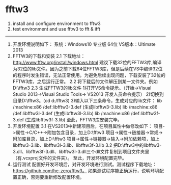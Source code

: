 # fftw3
1. install and configure environment to fftw3
2. test environment and use fftw3 to fft & ifft
*******************************************************
1. 开发环境说明如下：
  系统：Windows10 专业版 64位
  VS版本：Ultimate 2013
2. FFTW3的下载和安装
	2.1 下载地址：http://www.fftw.org/install/windows.html
	建议下载32位的FFTW3库,编译为32位的lib文件。因为之前下载64位FFTW3库，但是后续在VS中编译32位的程序时发生错误，无法正常使用。为避免后续出现问题，下载安装了32位的FFTW3库，之后运行正常。
	2.2 将下载后的文件解压到某一文件夹。例如D:\fftw3
	2.3 生成FFTW3的lib文件
  1)打开VS命令提示。（开始->Visual Studio 2013->Visual Studio Tools-> VS2013 开发人员命令提示）
  2)切换到目录D:\fftw3。(cd d:/fftw3)
  3)输入以下三条命令，生成对应的lib文件：
  lib /machine:x86 /def:libfftw3-3.def	(生成libfftw3-3.lib)
  lib /machine:x86 /def:libfftw3l-3.def	(生成libfftw3l-3.lib)
  lib /machine:x86 /def:libfftw3f-3.def	(生成libfftw3f-3.lib)
至此，FFTW3库安装完毕。
3. 开发环境配置
  3.1 在VS2013中新建项目后，在项目属性中做修改如下：
  项目->属性->C/C++->附加包含目录，加上D:\fftw3
  项目->属性->链接器->常规->附加库目录，加上D:\fftw3
  项目->属性->链接器->输入->附加依赖项，加上libfftw3-3.lib、libfftw3l-3.lib、libfftw3f-3.lib
  3.2 把D:\fftw3中的libfftw3-3.dll、libfftw3f-3.dll、libfftw3l-3.dll三个dll文件复制到项目文件夹里（有.vcxproj文件的文件夹）。
至此，开发环境配置完毕。
4. 运行测试
	配置好开发环境后，对开发环境进行测试。测试程序下载地址：https://github.com/he-zero/fftw3。 如果测试程序能正确运行，说明环境配置正确，否则要重新修改配置环境。

